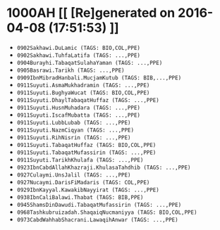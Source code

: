 # 1000AH [[ [Re]generated on 2016-04-08 (17:51:53) ]]

* `0902Sakhawi.DuLamic (TAGS: BIO,COL,PPE)`
* `0902Sakhawi.TuhfaLatifa (TAGS: ...,PPE)`
* `0904Burayhi.TabaqatSulahaYaman (TAGS: ...,PPE)`
* `0905Basrawi.Tarikh (TAGS: ...,PPE)`
* `0909IbnMibradHanbali.MucjamKutub (TAGS: BIB,...,PPE)`
* `0911Suyuti.AsmaMukhadramin (TAGS: ...,PPE)`
* `0911Suyuti.BughyaWucat (TAGS: BIO,COL,PPE)`
* `0911Suyuti.DhaylTabaqatHuffaz (TAGS: ...,PPE)`
* `0911Suyuti.HusnMuhadara (TAGS: ...,PPE)`
* `0911Suyuti.IscafMubatta (TAGS: ...,PPE)`
* `0911Suyuti.LubbLubab (TAGS: ...,PPE)`
* `0911Suyuti.NazmCiqyan (TAGS: ...,PPE)`
* `0911Suyuti.RihNisrin (TAGS: ...,PPE)`
* `0911Suyuti.TabaqatHuffaz (TAGS: BIO,COL,PPE)`
* `0911Suyuti.TabaqatMufassirin (TAGS: ...,PPE)`
* `0911Suyuti.TarikhKhulafa (TAGS: ...,PPE)`
* `0923IbnCabdAllahKhazraji.KhulasaTahdhib (TAGS: ...,PPE)`
* `0927Culaymi.UnsJalil (TAGS: ...,PPE)`
* `0927Nucaymi.DarisFiMadaris (TAGS: COL,PPE)`
* `0929IbnKayyal.KawakibNayyirat (TAGS: ...,PPE)`
* `0938IbnCaliBalawi.Thabat (TAGS: BIB,PPE)`
* `0945ShamsDinDawudi.TabaqatMufassirin (TAGS: ...,PPE)`
* `0968Tashkubruizadah.ShaqaiqNucmaniyya (TAGS: BIO,COL,PPE)`
* `0973CabdWahhabShacrani.LawaqihAnwar (TAGS: ...,PPE)`
